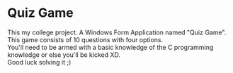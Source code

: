 # Quiz Game

This my college project. A Windows Form Application named "Quiz Game".  
This game consists of 10 questions with four options.  
You'll need to be armed with a basic knowledge of the C programming knowledge or else you'll be kicked XD.  
Good luck solving it ;)  
